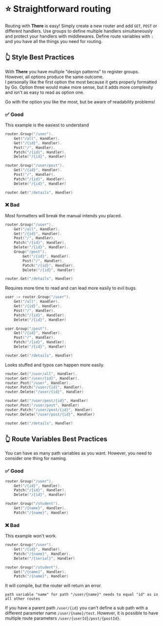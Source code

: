 # ⭐️ Straightforward routing

Routing with **There** is easy! Simply create a new router and add `GET`, `POST` or different handlers. Use groups to
define multiple handlers simultaneously and protect your handlers with middlewares.
Define route variables with `:` and you have all the things you need for routing.

## 👆 Style Best Practices

With **There** you have multiple "design patterns" to register groups. However, all options produce the same outcome.  
I personally like the first option the most because it gets properly formatted by Go. Option three would make more
sense, but it adds more complexity and isn't as easy to read as option one.

Go with the option you like the most, but be aware of readability problems!

### ✅ Good

This example is the easiest to understand

```go
router.Group("/user").
    Get("/all", Handler).
    Get("/{id}", Handler).
    Post("/", Handler).
    Patch("/{id}", Handler).
    Delete("/{id}", Handler)

router.Group("/user/post").
    Get("/{id}", Handler).
    Post("/", Handler).
    Patch("/{id}", Handler).
    Delete("/{id}", Handler)

router.Get("/details", Handler)
```

### ❌ Bad

Most formatters will break the manual intends you placed.

```go
router.Group("/user").
    Get("/all", Handler).
    Get("/{id}", Handler).
    Post("/", Handler).
    Patch("/{id}", Handler).
    Delete("/{id}", Handler).
    Group("/post"). 
        Get("/{id}", Handler).
        Post("/", Handler).
        Patch("/{id}", Handler).
        Delete("/{id}", Handler)

router.Get("/details", Handler)
```

Requires more time to read and can lead more easily to evil bugs.

```go
user := router.Group("/user").
    Get("/all", Handler).
    Get("/{id}", Handler).
    Post("/", Handler).
	Patch("/{id}", Handler).
    Delete("/{id}", Handler)

user.Group("/post").
    Get("/{id}", Handler).
    Post("/", Handler).
    Patch("/{id}", Handler).
    Delete("/{id}", Handler)

router.Get("/details", Handler)
```

Looks stuffed and typos can happen more easily.

```go
router.Get("/user/all", Handler).
router.Get("/user/{id}", Handler).
router.Post("/user", Handler).
router.Patch("/user/{id}", Handler).
router.Delete("/user/{id}", Handler)

router.Get("/user/post/{id}", Handler)
router.Post("/user/post", Handler)
router.Patch("/user/post/{id}", Handler)
router.Delete("/user/post/{id}", Handler)

router.Get("/details", Handler)
```

## 👆 Route Variables Best Practices

You can have as many path variables as you want. However, you need to consider one thing for naming.

### ✅ Good

```go
router.Group("/user").
    Get("/{id}", Handler).
    Patch("/{id}", Handler).
    Delete("/{id}", Handler)

router.Group("/student").
    Get("/{name}", Handler).
    Patch("/{name}", Handler)
```

### ❌ Bad

This example won't work.

```go
router.Group("/user").
    Get("/{id}", Handler).
    Patch("/{name}", Handler).
    Delete("/{serial}", Handler)

router.Group("/student").
    Get("/{name}", Handler).
    Patch("/{name}", Handler)
```

It will compile, but the router will return an error.

```
path variable "name" for path "/user/{name}" needs to equal "id" as in all other routes
```

If you have a parent path `/user/{id}` you can't define a sub path with a different parameter name `/user/{name}/test`.
However, it is possible to have multiple route parameters `/user/{userId}/post/{postId}`.
